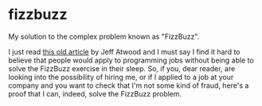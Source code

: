 fizzbuzz
========

My solution to the complex problem known as "FizzBuzz".

I just read [this old article](http://www.codinghorror.com/blog/2007/02/why-cant-programmers-program.html) by Jeff Atwood and I must say I find it hard to believe that people would apply to programming jobs without being able to solve the FizzBuzz exercise in their sleep. So, if you, dear reader, are looking into the possibility of hiring me, or if I applied to a job at your company and you want to check that I'm not some kind of fraud, here's a proof that I can, indeed, solve the FizzBuzz problem.
